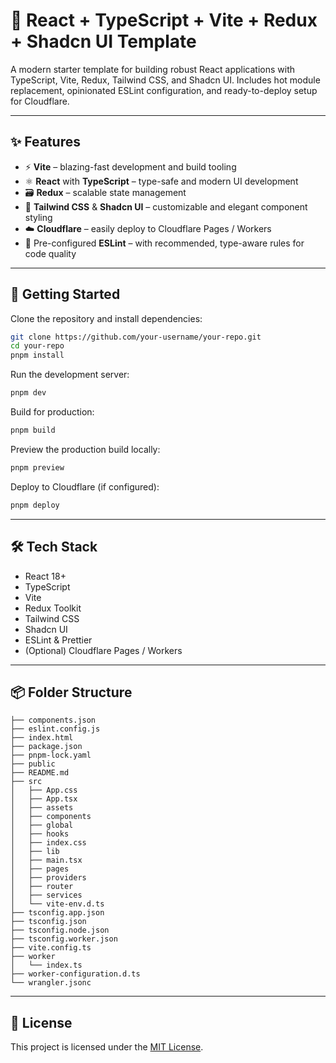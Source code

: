 # 🧩 React + TypeScript + Vite + Redux + Shadcn UI Template

A modern starter template for building robust React applications with TypeScript, Vite, Redux, Tailwind CSS, and Shadcn UI.
Includes hot module replacement, opinionated ESLint configuration, and ready-to-deploy setup for Cloudflare.

---

## ✨ Features

* ⚡ **Vite** – blazing-fast development and build tooling
* ⚛️ **React** with **TypeScript** – type-safe and modern UI development
* 🗃️ **Redux** – scalable state management
* 🎨 **Tailwind CSS** & **Shadcn UI** – customizable and elegant component styling
* ☁️ **Cloudflare** – easily deploy to Cloudflare Pages / Workers
* 🧹 Pre-configured **ESLint** – with recommended, type-aware rules for code quality

---

## 🚀 Getting Started

Clone the repository and install dependencies:

```bash
git clone https://github.com/your-username/your-repo.git
cd your-repo
pnpm install
```

Run the development server:

```bash
pnpm dev
```

Build for production:

```bash
pnpm build
```

Preview the production build locally:

```bash
pnpm preview
```

Deploy to Cloudflare (if configured):

```bash
pnpm deploy
```

---

## 🛠 Tech Stack

* React 18+
* TypeScript
* Vite
* Redux Toolkit
* Tailwind CSS
* Shadcn UI
* ESLint & Prettier
* (Optional) Cloudflare Pages / Workers

---

## 📦 Folder Structure

```
├── components.json
├── eslint.config.js
├── index.html
├── package.json
├── pnpm-lock.yaml
├── public
├── README.md
├── src
│   ├── App.css
│   ├── App.tsx
│   ├── assets
│   ├── components
│   ├── global
│   ├── hooks
│   ├── index.css
│   ├── lib
│   ├── main.tsx
│   ├── pages
│   ├── providers
│   ├── router
│   ├── services
│   └── vite-env.d.ts
├── tsconfig.app.json
├── tsconfig.json
├── tsconfig.node.json
├── tsconfig.worker.json
├── vite.config.ts
├── worker
│   └── index.ts
├── worker-configuration.d.ts
└── wrangler.jsonc
```

---

## 📄 License

This project is licensed under the [MIT License](LICENSE).

